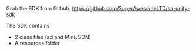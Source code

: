 Grab the SDK from Github: https://github.com/SuperAwesomeLTD/sa-unity-sdk

The SDK contains:
 - 2 class files (ad and MiniJSON)
 - A resources folder
